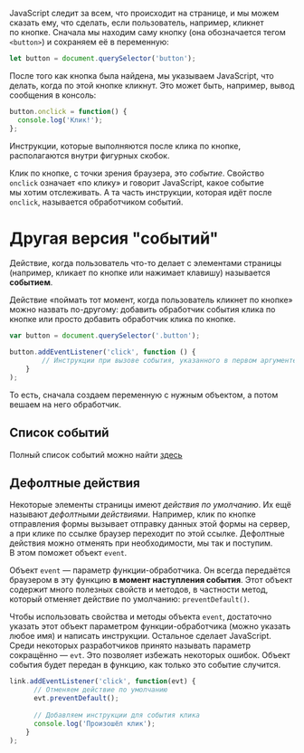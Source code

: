 JavaScript следит за всем, что происходит на странице, и мы можем сказать ему, что сделать, если пользователь, например, кликнет по кнопке. Сначала мы находим саму кнопку (она обозначается тегом `<button>`) и сохраняем её в переменную:
```js
let button = document.querySelector('button');
```

После того как кнопка была найдена, мы указываем JavaScript, что делать, когда по этой кнопке кликнут. Это может быть, например, вывод сообщения в консоль:
```js
button.onclick = function() {
  console.log('Клик!');
};
```

Инструкции, которые выполняются после клика по кнопке, располагаются внутри фигурных скобок.

Клик по кнопке, с точки зрения браузера, это _событие_. Свойство `onclick` означает «по клику» и говорит JavaScript, какое событие мы хотим отслеживать. А та часть инструкции, которая идёт после `onclick`, называется обработчиком событий.

# Другая версия "событий"
Действие, когда пользователь что-то делает с элементами страницы (например, кликает по кнопке или нажимает клавишу) называется **событием**.

Действие «поймать тот момент, когда пользователь кликнет по кнопке» можно назвать по-другому: добавить обработчик события клика по кнопке или просто добавить обработчик клика по кнопке.

```js title="Добравление обработчика события:"
var button = document.querySelector('.button');

button.addEventListener('click', function () {
		// Инструкции при вызове события, указанного в первом аргументе
	}
);
```

То есть, сначала создаем переменную с нужным объектом, а потом вешаем на него обработчик.

## Список событий
Полный список событий можно найти [здесь](https://developer.mozilla.org/en-US/docs/Web/Events)

## Дефолтные действия
Некоторые элементы страницы имеют _действия по умолчанию_. Их ещё называют _дефолтными действиями_. Например, клик по кнопке отправления формы вызывает отправку данных этой формы на сервер, а при клике по ссылке браузер переходит по этой ссылке.
Дефолтные действия можно отменять при необходимости, мы так и поступим. В этом поможет объект `event`.

Объект `event` — параметр функции-обработчика. Он всегда передаётся браузером в эту функцию **в момент наступления события**. Этот объект содержит много полезных свойств и методов, в частности метод, который отменяет действие по умолчанию: `preventDefault()`.

Чтобы использовать свойства и методы объекта `event`, достаточно указать этот объект параметром функции-обработчика (можно указать любое имя) и написать инструкции. Остальное сделает JavaScript. Среди некоторых разработчиков принято называть параметр сокращённо — `evt`. Это позволяет избежать некоторых ошибок. Объект события будет передан в функцию, как только это событие случится.

```js
link.addEventListener('click', function(evt) {
	  // Отменяем действие по умолчанию
	  evt.preventDefault();
	
	  // Добавляем инструкции для события клика
	  console.log('Произошёл клик');
	}
);
```

